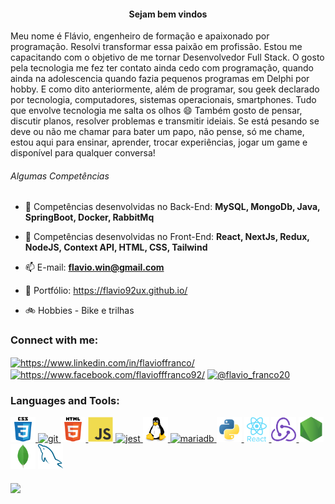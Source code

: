 <h4 align="center">Sejam bem vindos</h4>

<p>Meu nome é Flávio, engenheiro de formação e apaixonado por programação. Resolvi transformar essa paixão em profissão. Estou me capacitando com o objetivo de me tornar Desenvolvedor Full Stack. O gosto pela tecnologia me fez ter contato ainda cedo com programação, quando ainda na adolescencia quando fazia pequenos programas em Delphi por hobby. E como dito anteriormente, além de programar, sou geek declarado por tecnologia, computadores, sistemas operacionais, smartphones. Tudo que envolve tecnologia me salta os olhos 😄 Também gosto de pensar, discutir planos, resolver problemas e transmitir ideiais.
Se está pesando se deve ou não me chamar para bater um papo, não pense, só me chame, estou aqui para ensinar, aprender, trocar experiências, jogar um game e disponível para qualquer conversa!</p>

<h6>Algumas Competências</h6>

- 🌱 Competências desenvolvidas no Back-End: **MySQL, MongoDb, Java, SpringBoot, Docker, RabbitMq**

- 💬 Competências desenvolvidas no Front-End: **React, NextJs, Redux, NodeJS, Context API, HTML, CSS, Tailwind**

- 📫 E-mail: **flavio.win@gmail.com**

- 📁 Portfólio: https://flavio92ux.github.io/

- 🚲 Hobbies - Bike e trilhas

<h3 align="left">Connect with me:</h3>
<p align="left">
<a href="https://linkedin.com/in/https://www.linkedin.com/in/flavioffranco/" target="blank"><img align="center" src="https://raw.githubusercontent.com/rahuldkjain/github-profile-readme-generator/master/src/images/icons/Social/linked-in-alt.svg" alt="https://www.linkedin.com/in/flavioffranco/" height="30" width="40" /></a>
<a href="https://fb.com/https://www.facebook.com/flaviofffranco92/" target="blank"><img align="center" src="https://raw.githubusercontent.com/rahuldkjain/github-profile-readme-generator/master/src/images/icons/Social/facebook.svg" alt="https://www.facebook.com/flaviofffranco92/" height="30" width="40" /></a>
<a href="https://instagram.com/@flavio_franco20" target="blank"><img align="center" src="https://raw.githubusercontent.com/rahuldkjain/github-profile-readme-generator/master/src/images/icons/Social/instagram.svg" alt="@flavio_franco20" height="30" width="40" /></a>
</p>

<h3 align="left">Languages and Tools:</h3>
<p align="left"> <a href="https://www.w3schools.com/css/" target="_blank"> <img src="https://raw.githubusercontent.com/devicons/devicon/master/icons/css3/css3-original-wordmark.svg" alt="css3" width="40" height="40"/> </a> <a href="https://git-scm.com/" target="_blank"> <img src="https://www.vectorlogo.zone/logos/git-scm/git-scm-icon.svg" alt="git" width="40" height="40"/> </a> <a href="https://www.w3.org/html/" target="_blank"> <img src="https://raw.githubusercontent.com/devicons/devicon/master/icons/html5/html5-original-wordmark.svg" alt="html5" width="40" height="40"/> </a> <a href="https://developer.mozilla.org/en-US/docs/Web/JavaScript" target="_blank"> <img src="https://raw.githubusercontent.com/devicons/devicon/master/icons/javascript/javascript-original.svg" alt="javascript" width="40" height="40"/> </a> <a href="https://jestjs.io" target="_blank"> <img src="https://www.vectorlogo.zone/logos/jestjsio/jestjsio-icon.svg" alt="jest" width="40" height="40"/> </a> <a href="https://www.linux.org/" target="_blank"> <img src="https://raw.githubusercontent.com/devicons/devicon/master/icons/linux/linux-original.svg" alt="linux" width="40" height="40"/> </a> <a href="https://mariadb.org/" target="_blank"> <img src="https://www.vectorlogo.zone/logos/mariadb/mariadb-icon.svg" alt="mariadb" width="40" height="40"/> </a> <a href="https://www.python.org" target="_blank"> <img src="https://raw.githubusercontent.com/devicons/devicon/master/icons/python/python-original.svg" alt="python" width="40" height="40"/> </a> <a href="https://reactjs.org/" target="_blank"> <img src="https://raw.githubusercontent.com/devicons/devicon/master/icons/react/react-original-wordmark.svg" alt="react" width="40" height="40"/> </a> <a href="https://redux.js.org" target="_blank"> <img src="https://raw.githubusercontent.com/devicons/devicon/master/icons/redux/redux-original.svg" alt="redux" width="40" height="40"/> </a>
<a href="https://nodejs.org/" target="_blank"> <img src="https://raw.githubusercontent.com/devicons/devicon/master/icons/nodejs/nodejs-original.svg" alt="nodejs" width="40" height="40"/></a>
<a href="https://www.mongodb.com/" target="_blank"> <img src="https://raw.githubusercontent.com/devicons/devicon/master/icons/mongodb/mongodb-original.svg" alt="mongodb" width="40" height="40"/></a>
<a href="https://www.mysql.com/" target="_blank"> <img src="https://raw.githubusercontent.com/devicons/devicon/master/icons/mysql/mysql-original.svg" alt="mysql" width="40" height="40"/></a>
<br>
<br>
<a href="https://flavio92ux.github.io/">
  <img align="center" src="https://github-readme-stats.vercel.app/api?username=flavio92ux&hide=stars&show_icons=true&theme=gruvbox&layout=compact" />
</a>

